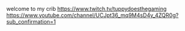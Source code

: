 welcome to my crib
https://www.twitch.tv/tuppydoesthegaming
https://www.youtube.com/channel/UCJpt36_mq9M4sD4y_4ZQR0g?sub_confirmation=1
